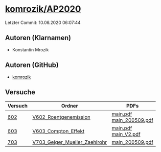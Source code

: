 # [komrozik/AP2020](https://github.com/komrozik/AP2020)

Letzter Commit: 10.06.2020 06:07:44

## Autoren (Klarnamen)
- Konstantin Mrozik

## Autoren (GitHub)
- [komrozik](https://github.com/komrozik)

## Versuche

|        Versuch         |                                                   Ordner                                                    |                                                                                                                                             PDFs                                                                                                                                              |
|------------------------|-------------------------------------------------------------------------------------------------------------|-----------------------------------------------------------------------------------------------------------------------------------------------------------------------------------------------------------------------------------------------------------------------------------------------|
|[602](../../versuch/602)|[V602_Roentgenemission](https://github.com/komrozik/AP2020/tree/master/V602_Roentgenemission)                |[main.pdf](https://docs.google.com/viewer?url=https://raw.githubusercontent.com/komrozik/AP2020/master/V602_Roentgenemission/main.pdf)<br/>[main_200509.pdf](https://docs.google.com/viewer?url=https://raw.githubusercontent.com/komrozik/AP2020/master/V602_Roentgenemission/main_200509.pdf)|
|[603](../../versuch/603)|[V603_Compton_Effekt](https://github.com/komrozik/AP2020/tree/master/V603_Compton_Effekt)                    |[main.pdf](https://docs.google.com/viewer?url=https://raw.githubusercontent.com/komrozik/AP2020/master/V603_Compton_Effekt/main.pdf)<br/>[main_V2.pdf](https://docs.google.com/viewer?url=https://raw.githubusercontent.com/komrozik/AP2020/master/V603_Compton_Effekt/main_V2.pdf)            |
|[703](../../versuch/703)|[V703_Geiger_Mueller_Zaehlrohr](https://github.com/komrozik/AP2020/tree/master/V703_Geiger_Mueller_Zaehlrohr)|[main_200509.pdf](https://docs.google.com/viewer?url=https://raw.githubusercontent.com/komrozik/AP2020/master/V703_Geiger_Mueller_Zaehlrohr/main_200509.pdf)                                                                                                                                   |
